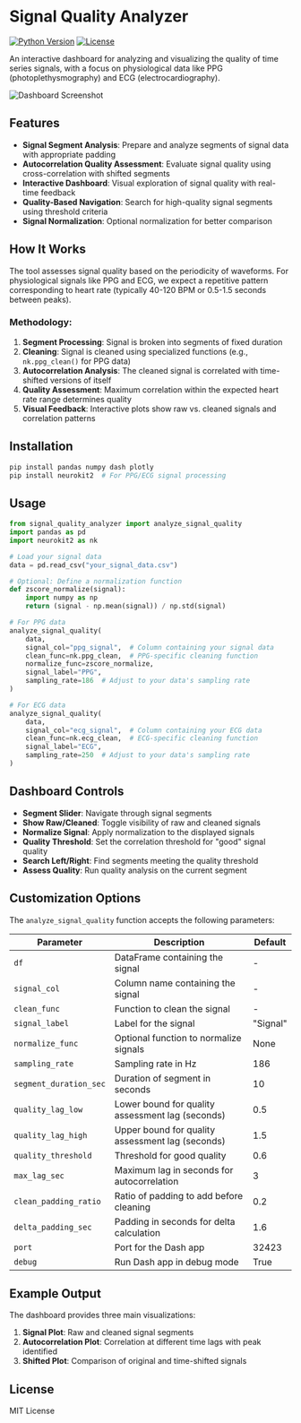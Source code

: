 # Signal Quality Analyzer

[![Python Version](https://img.shields.io/badge/python-3.7+-blue.svg)](https://www.python.org/downloads/)
[![License](https://img.shields.io/badge/license-MIT-green.svg)](LICENSE)

An interactive dashboard for analyzing and visualizing the quality of time series signals, with a focus on physiological data like PPG (photoplethysmography) and ECG (electrocardiography).

![Dashboard Screenshot](https://via.placeholder.com/800x450)

## Features

- **Signal Segment Analysis**: Prepare and analyze segments of signal data with appropriate padding
- **Autocorrelation Quality Assessment**: Evaluate signal quality using cross-correlation with shifted segments
- **Interactive Dashboard**: Visual exploration of signal quality with real-time feedback
- **Quality-Based Navigation**: Search for high-quality signal segments using threshold criteria
- **Signal Normalization**: Optional normalization for better comparison

## How It Works

The tool assesses signal quality based on the periodicity of waveforms. For physiological signals like PPG and ECG, we expect a repetitive pattern corresponding to heart rate (typically 40-120 BPM or 0.5-1.5 seconds between peaks).

### Methodology:

1. **Segment Processing**: Signal is broken into segments of fixed duration
2. **Cleaning**: Signal is cleaned using specialized functions (e.g., `nk.ppg_clean()` for PPG data)
3. **Autocorrelation Analysis**: The cleaned signal is correlated with time-shifted versions of itself
4. **Quality Assessment**: Maximum correlation within the expected heart rate range determines quality
5. **Visual Feedback**: Interactive plots show raw vs. cleaned signals and correlation patterns

## Installation

```bash
pip install pandas numpy dash plotly
pip install neurokit2  # For PPG/ECG signal processing
```

## Usage

```python
from signal_quality_analyzer import analyze_signal_quality
import pandas as pd
import neurokit2 as nk

# Load your signal data
data = pd.read_csv("your_signal_data.csv")

# Optional: Define a normalization function
def zscore_normalize(signal):
    import numpy as np
    return (signal - np.mean(signal)) / np.std(signal)

# For PPG data
analyze_signal_quality(
    data,
    signal_col="ppg_signal",  # Column containing your signal data
    clean_func=nk.ppg_clean,  # PPG-specific cleaning function
    normalize_func=zscore_normalize,
    signal_label="PPG",
    sampling_rate=186  # Adjust to your data's sampling rate
)

# For ECG data
analyze_signal_quality(
    data,
    signal_col="ecg_signal",  # Column containing your ECG data
    clean_func=nk.ecg_clean,  # ECG-specific cleaning function
    signal_label="ECG",  
    sampling_rate=250  # Adjust to your data's sampling rate
)
```

## Dashboard Controls

- **Segment Slider**: Navigate through signal segments
- **Show Raw/Cleaned**: Toggle visibility of raw and cleaned signals
- **Normalize Signal**: Apply normalization to the displayed signals
- **Quality Threshold**: Set the correlation threshold for "good" signal quality
- **Search Left/Right**: Find segments meeting the quality threshold
- **Assess Quality**: Run quality analysis on the current segment

## Customization Options

The `analyze_signal_quality` function accepts the following parameters:

| Parameter | Description | Default |
|-----------|-------------|---------|
| `df` | DataFrame containing the signal | - |
| `signal_col` | Column name containing the signal | - |
| `clean_func` | Function to clean the signal | - |
| `signal_label` | Label for the signal | "Signal" |
| `normalize_func` | Optional function to normalize signals | None |
| `sampling_rate` | Sampling rate in Hz | 186 |
| `segment_duration_sec` | Duration of segment in seconds | 10 |
| `quality_lag_low` | Lower bound for quality assessment lag (seconds) | 0.5 |
| `quality_lag_high` | Upper bound for quality assessment lag (seconds) | 1.5 |
| `quality_threshold` | Threshold for good quality | 0.6 |
| `max_lag_sec` | Maximum lag in seconds for autocorrelation | 3 |
| `clean_padding_ratio` | Ratio of padding to add before cleaning | 0.2 |
| `delta_padding_sec` | Padding in seconds for delta calculation | 1.6 |
| `port` | Port for the Dash app | 32423 |
| `debug` | Run Dash app in debug mode | True |


## Example Output

The dashboard provides three main visualizations:

1. **Signal Plot**: Raw and cleaned signal segments
2. **Autocorrelation Plot**: Correlation at different time lags with peak identified
3. **Shifted Plot**: Comparison of original and time-shifted signals

## License

MIT License
